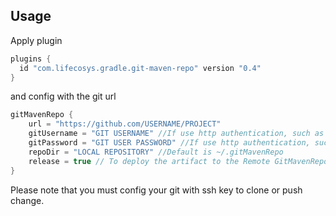 ## Usage

Apply plugin

```groovy
plugins {
  id "com.lifecosys.gradle.git-maven-repo" version "0.4"
}
```

and config with the git url

```groovy
gitMavenRepo {
    url = "https://github.com/USERNAME/PROJECT"
    gitUsername = "GIT USERNAME" //If use http authentication, such as gitlab or github.
    gitPassword = "GIT USER PASSWORD" //If use http authentication, such as gitlab or github.
    repoDir = "LOCAL REPOSITORY" //Default is ~/.gitMavenRepo
    release = true // To deploy the artifact to the Remote GitMavenRepo 
}
```

Please note that you must config your git with ssh key to clone or push change.